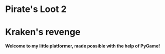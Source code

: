 # Pirate's Loot 2
# Kraken's revenge

**Welcome to my little platformer, made possible with the help of PyGame!**
